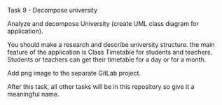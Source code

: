 Task 9 - Decompose university

Analyze and decompose University (create UML class diagram for application).

You should make a research and describe university structure. the main feature of the application is Class Timetable for students and teachers. Students or teachers can get their timetable for a day or for a month.

Add png image to the separate GitLab project. 

After this task, all other tasks will be in this repository so give it a meaningful name.